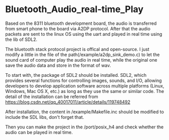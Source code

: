 # Bluetooth_Audio_real-time_Play
Based on the 8311 bluetooth development board, the audio is transferred from smart phone to the board via A2DP protocol. After that the audio packets are sent to the linux OS using the uart and played in real time using the lib of SDL2.

The bluetooth stack protocol project is offical and open-source. I just modify a little in the file of the path(/example/a2dp_sink_demo.c) to let the sound card of computer play the audio in real time, while the original one save the audio data and store in the format of wav.

To start with, the package of SDL2 should be installed. SDL2, which provides several functions for controlling images, sounds, and I/O, allowing developers to develop application software across multiple platforms (Linux, Windows, Mac OS X, etc.) as long as they use the same or similar code. The detail of the installation can be referred from https://blog.csdn.net/qq_40017011/article/details/119748492

After installation, the content in /example/Makefile.inc should be modified to include the SDL libs, don't forget that. 

Then you can make the project in the /port/posix_h4 and check whether the audio can be played in real time.
